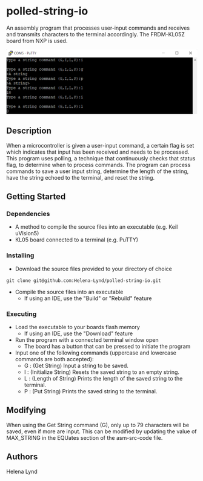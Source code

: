 # polled-string-io<br>
An assembly program that processes user-input commands and receives and transmits characters to the terminal accordingly. The FRDM-KL05Z board from NXP is used.

![ProgramResults](https://github.com/Helena-Lynd/polled-string-io/blob/main/program-output.png?raw=true)

## Description<br>
When a microcontroller is given a user-input command, a certain flag is set which indicates that input has been received and needs to be processed. This program uses polling, a technique that continuously checks that status flag, to determine when to process commands. The program can process commands to save a user input string, determine the length of the string, have the string echoed to the terminal, and reset the string.
## Getting Started<br>
### Dependencies
- A method to compile the source files into an executable (e.g. Keil uVision5)
- KL05 board connected to a terminal (e.g. PuTTY)
### Installing
- Download the source files provided to your directory of choice
```
git clone git@github.com:Helena-Lynd/polled-string-io.git
```
- Compile the source files into an executable
  - If using an IDE, use the "Build" or "Rebuild" feature
### Executing
- Load the executable to your boards flash memory
  - If using an IDE, use the "Download" feature
- Run the program with a connected terminal window open
  - The board has a button that can be pressed to initiate the program
- Input one of the following commands (uppercase and lowercase commands are both accepted):
  - G : (Get String) Input a string to be saved.
  - I : (Initialize String) Resets the saved string to an empty string.
  - L : (Length of String) Prints the length of the saved string to the terminal.
  - P : (Put String) Prints the saved string to the terminal.
## Modifying
When using the Get String command (G), only up to 79 characters will be saved, even if more are input. This can be modified by updating the value of MAX_STRING in the EQUates section of the asm-src-code file.
## Authors<br>
Helena Lynd
